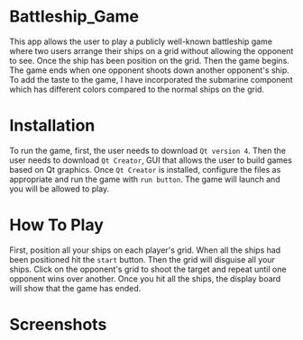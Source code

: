 # Battleship_Game

This app allows the user to play a publicly well-known battleship game where two users arrange their ships on a grid without allowing the opponent to see. Once the ship has been position on the grid. Then the game begins. The game ends when one opponent shoots down another opponent's ship. To add the taste to the game, I have incorporated the submarine component which has different colors compared to the normal ships on the grid.

# Installation

To run the game, first, the user needs to download `Qt version 4`. Then the user needs to download `Qt Creator`, GUI that allows the user to build games based on Qt graphics. Once `Qt Creator` is installed, configure the files as appropriate and run the game with `run button`. The game will launch and you will be allowed to play. 

# How To Play
First, position all your ships on each player's grid. When all the ships had been positioned hit the `start` button. Then the grid will disguise all your ships. Click on the opponent's grid to shoot the target and repeat until one opponent wins over another. Once you hit all the ships, the display board will show that the game has ended.


# Screenshots

 

